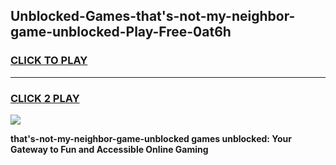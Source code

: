 
## Unblocked-Games-that's-not-my-neighbor-game-unblocked-Play-Free-0at6h
<h3>
<a href="https://premium76.site?title=that's-not-my-neighbor-game-unblocked&ref=10A">CLICK TO PLAY</a></h3>
<hr>

<h3>
<a href="https://premium76.site?title=that's-not-my-neighbor-game-unblocked&ref=10A">CLICK 2 PLAY</a>
  
</h3>

<a href="https://premium76.site?title=that's-not-my-neighbor-game-unblocked&ref=10A"><img src="https://clearcache.store/games.png"></a>


**that's-not-my-neighbor-game-unblocked games unblocked: Your Gateway to Fun and Accessible Online Gaming**
